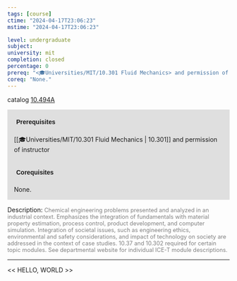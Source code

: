 ```yaml
---
tags: [course]
ctime: "2024-04-17T23:06:23"
mstime: "2024-04-17T23:06:23"

level: undergraduate
subject: 
university: mit
completion: closed
percentage: 0
prereq: "<🎓Universities/MIT/10.301 Fluid Mechanics> and permission of instructor"
coreq: "None."
---
```


catalog [10.494A](http://student.mit.edu/catalog/m10a.html#10.494A)

<span style="display: block; padding: 15px; background-color: rgb(100, 100, 100, 0.2);"><font id="m_prereq385_0" style="display: block; font-family: Arial, sans-serif; font-weight: bold; padding: 5px">Prerequisites</font><br><span id="prereq385_0">[[🎓Universities/MIT/10.301 Fluid Mechanics | 10.301]] and permission of instructor</span></span>
<span style="display: block; padding: 15px; background-color: rgb(100, 100, 100, 0.2);"><font id="m_coreq385_0" style="display: block; font-family: Arial, sans-serif; font-weight: bold; padding: 5px">Corequisites</font><br><span id="coreq385_0">None.</span></span>

<font style="">Description:</font>
<font style="color: grey; font-size: 0.8rem;">Chemical engineering problems presented and analyzed in an industrial context. Emphasizes the integration of fundamentals with material property estimation, process control, product development, and computer simulation. Integration of societal issues, such as engineering ethics, environmental and safety considerations, and impact of technology on society are addressed in the context of case studies. 10.37 and 10.302 required for certain topic modules. See departmental website for individual ICE-T module descriptions.</font>



---

<< HELLO, WORLD >>
